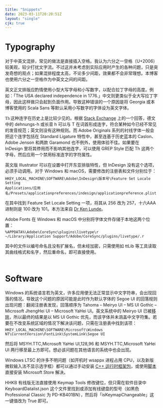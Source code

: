 ```yaml
---
title: "Snippets"
date: 2023-03-11T20:20:51Z
layout: "single"
cjk: true
---
```


# Typography

对于中英文混排，常见的做法是直接插入空格。我认为六分之一空格（U+2006）较美观，较少打扰文字流。不过这并未考虑到实际应用时产生的各种问题，只是突发奇想的观点；如果混排程度太高，不论多少间距，效果都不会非常理想。本博客也使用六分之一空格作为中英文之间的间距。

英文正文排版应酌情使用小型大写字母和小写数字，以配合拉丁字母的高度。例如：「The <span class="small-caps">USA</span> declared independence in <span class="text-figures">1776</span>.」中文则更类似于全大写拉丁字母，因此这样做只会起到负面作用。导致这种错误的一个原因是将 Georgia 或本博客使用的 Scala Sans 等默认采用小写数字的字体设为英文字体。

<span style="font-family: garamond-premier-pro">Th</span> 这种连字在历史上是比较少见的。根据 [Stack Exchange](https://graphicdesign.stackexchange.com/questions/137945/are-th-ligatures-used-in-german-typesetting#answer-137946) 上的一个回答，德文中的 dehnungs-h 或长音 h 可以与 T 在词首形成连字，符合某种如今已经不常见的发音规范；英文则没有这种规则。而 Adobe Originals 系列的衬线字体一般会把这个连字包括在 Standard Ligature 特性中，甚至连基于历史蓝本的 Caslon、Adobe Jenson 和两款 Garamond 也不例外，使用体验不佳。如果要在 InDesign 里将其停用而不影响其他连字，可以使用 GREP Style 匹配 Th 这两个字母，然后应用一个禁用标准连字的字符属性。

英文版 Illustrator 可以在设置中打开东亚排版特性，但 InDesign 没有这个选项，必须手动调用。对于 Windows 和 macOS，需要修改的注册表和文件分别位于：
<div style="margin-top:-6pt"></div>

```
HKEY_LOCAL_MACHINE\SOFTWARE\Adobe\InDesign\版本号\Feature Set Locale Setting
Applications/应用名/Presets/applicationpreferences/indesign/applicationpreference.plist
```

<div style="margin-bottom:6pt"></div>

在其中找到 Feature Set Locale Setting 一项，将其从 256 改为 257，十六AAA进制则是 100 改为 101。本方法来自 [Dr Ken Lunde](https://ken-lunde.medium.com/adobe-indesign-tips-japanese-cjk-functionality-english-ui-redux-539528e295c6)。

Adobe Fonts 在 Windows 和 macOS 中分别将字体文件存储于本地这两个位置：
<div style="margin-top:-6pt"></div>

```
%APPDATA%\Adobe\CoreSync\plugins\livetype\r
~/Library/Application Support/Adobe/CoreSync/plugins/livetype/.r
```

<div style="margin-bottom:6pt"></div>

其中的文件以编号命名且没有扩展名，但未经加密，只需使用如 ttLib 等工具读取其曲线格式和名字，然后重命名，即可直接使用。

<div style="height: 6pt"></div>

# Software

Windows 的系统语言若为英文，许多应用便无法正常显示中文字符串，会出现回落的情况。导致这个问题的原因可能是此时作为默认字体的 Segoe UI 的回落规则出现问题：翻阅注册表发现，回落顺序为 Tahoma – Meiryo UI – MS UI Gothic – Microsoft JhengHei UI – Microsoft YaHei UI。英文系统中的 Meiryo UI 已被[移除](https://learn.microsoft.com/en-us/windows/deployment/windows-10-missing-fonts)，所以最终的结果是以 MS UI Gothic 优先，而该字体并未涵盖中文字符集。若要在不改变系统区域的情况下解决该问题，只需在注册表中找到该项：
<div style="margin-top:-6pt"></div>

```
HKEY_LOCAL_MACHINE\SOFTWARE\Microsoft\Windows NT\CurrentVersion\FontLink\SystemLink\Segoe UI
```

<div style="margin-bottom:6pt"></div>

然后将 MSYH.TTC,Microsoft YaHei UI,128,96 和 MSYH.TTC,Microsoft YaHei UI 两行移至最上方即可。想必该问题在其他语言的系统中也会出现。

Windows LTSC 的许多不明问题（如开机时 wsappx 进程占用 CPU，以及新版微软输入法不显示选字框）都可以通过手动安装 [C++ 运行时框架包](https://learn.microsoft.com/en-US/troubleshoot/developer/visualstudio/cpp/libraries/c-runtime-packages-desktop-bridge)，或使用[脚本](https://github.com/kkkgo/LTSC-Add-MicrosoftStore)直接安装 Microsoft Store 解决。

HHKB 有线版无法直接使用 Keymap Tools 修改键位，但只需在软件目录中 KeyboardDatalist.json 这个文件里找到或添加有线键盘的型号（如黑色 Professional Classic 为 PD-KB401BN），然后将「isKeymapChangeable」这一键值改为 True 即可。